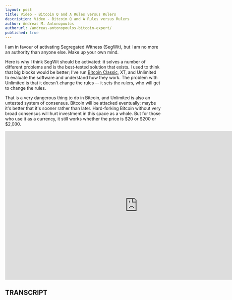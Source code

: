 ```yaml
---
layout: post
title: Video - Bitcoin Q and A Rules versus Rulers
description: Video - Bitcoin Q and A Rules versus Rulers
author: Andreas M. Antonopoulos
authorurl: /andreas-antonopoulos-bitcoin-expert/
published: true
---
```


<p>I am in favour of activating Segregated Witness (SegWit), but I am no more an authority than anyone else. Make up your own mind.</p>

<p>Here is why I think SegWit should be activated: it solves a number of different problems and is the best-tested solution that exists. I used to think that big blocks would be better; I've run <a href="/what-are-segwit-benefits/">Bitcoin Classic</a>, XT, and Unlimited to evaluate the software and understand how they work. The problem with Unlimited is that it doesn't change the rules -- it sets the rulers, who will get to change the rules. </p>

<p>That is a very dangerous thing to do in Bitcoin, and Unlimited is also an untested system of consensus. Bitcoin will be attacked eventually; maybe it's better that it's sooner rather than later. Hard-forking Bitcoin without very broad consensus will hurt investment in this space as a whole. But for those who use it as a currency, it still works whether the price is $20 or $200 or $2,000.</p>


<center><iframe width="854" height="480" src="https://www.youtube.com/embed/9EEluhC9SxE?list=PLPQwGV1aLnTsHvzevl9BAUlfsfwFfU7aP" frameborder="0" allowfullscreen></iframe></center>

<h2>TRANSCRIPT</h2>

